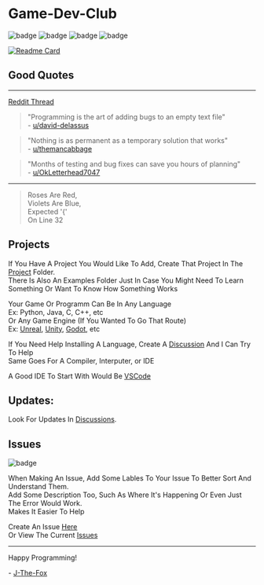 # Game-Dev-Club

![badge](https://img.shields.io/github/last-commit/J-The-Fox/Game-Dev-Club?logo=0be500)
![badge](https://img.shields.io/github/issues-pr/J-The-Fox/Game-Dev-Club?color=0be500)
![badge](https://img.shields.io/github/contributors/J-The-Fox/Game-Dev-Club?color=0865d2)
![badge](https://img.shields.io/github/commit-activity/w/J-The-Fox/Game-Dev-Club?color=0865d2)

[![Readme Card](https://github-readme-stats.vercel.app/api/pin/?username=J-The-Fox&repo=Game-Dev-Club&theme=dark)](https://github.com/J-The-Fox/Game-Dev-Club)

## Good Quotes

---

[Reddit Thread](https://www.reddit.com/r/ProgrammerHumor/comments/108auwz/guys_i_want_to_put_a_funny_programming_quote_on/)

> "Programming is the art of adding bugs to an empty text file"  
> \- [u/david-delassus](https://reddit.com/u/david-delassus)

> "Nothing is as permanent as a temporary solution that works"  
> \- [u/themancabbage](https://reddit.com/u/themancabbage)

> "Months of testing and bug fixes can save you hours of planning"  
> \- [u/OkLetterhead7047](https://reddit.com/u/u/OkLetterhead7047)

---

> Roses Are Red,  
> Violets Are Blue,  
> Expected '{'  
> On Line 32  

## Projects

If You Have A Project You Would Like To Add, Create That Project In The [Project](projects) Folder.  
There Is Also An Examples Folder Just In Case You Might Need To Learn Something Or Want To Know How Something Works

Your Game Or Programm Can Be In Any Language  
Ex: Python, Java, C, C++, etc  
Or Any Game Engine (If You Wanted To Go That Route)  
Ex: [Unreal](https://www.unrealengine.com/en-US), [Unity](https://unity.com/), [Godot](https://godotengine.org/), etc

If You Need Help Installing A Language, Create A [Discussion](https://github.com/J-The-Fox/Game-Dev-Club/discussions) And I Can Try To Help  
Same Goes For A Compiler, Interputer, or IDE

A Good IDE To Start With Would Be [VSCode](https://code.visualstudio.com/)

## Updates:

Look For Updates In [Discussions](https://github.com/J-The-Fox/Game-Dev-Club/discussions). 

## Issues

![badge](https://img.shields.io/github/issues/J-The-Fox/Game-Dev-Club?color=ee7b1a)

When Making An Issue, Add Some Lables To Your Issue To Better Sort And Understand Them.  
Add Some Description Too, Such As Where It's Happening Or Even Just The Error Would Work.  
Makes It Easier To Help

Create An Issue [Here](https://github.com/J-The-Fox/Game-Dev-Club/issues/new)  
Or View The Current [Issues](https://github.com/J-The-Fox/Game-Dev-Club/issues/new)

---

Happy Programming!

\- [J-The-Fox](https://github.com/J-The-Fox)
